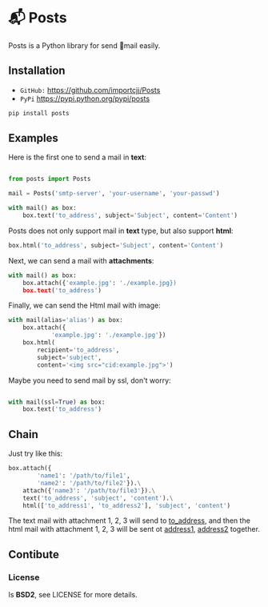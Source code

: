 # 📬 Posts

Posts is a Python library for send 📧mail easily.

## Installation

- ``GitHub:`` https://github.com/importcjj/Posts
- ``PyPi`` https://pypi.python.org/pypi/posts

```sh
pip install posts
```
## Examples

Here is the first one to send a mail in **text**:

```python

from posts import Posts

mail = Posts('smtp-server', 'your-username', 'your-passwd')

with mail() as box:
	box.text('to_address', subject='Subject', content='Content')
```

Posts does not only support mail in **text** type, but also support **html**:

```python
box.html('to_address', subject='Subject', content='Content')
```

Next, we can send a mail with **attachments**:

```python
with mail() as box:
	box.attach({'example.jpg': './example.jpg})
	box.text('to_address')
```

Finally, we can send the Html mail with image:

```python
with mail(alias='alias') as box:
	box.attach({
			'example.jpg': './example.jpg'})
	box.html(
		recipient='to_address', 
		subject='subject', 
		content='<img src="cid:example.jpg">')
``` 

Maybe you need to send mail by ssl, don't worry:

```python

with mail(ssl=True) as box:
	box.text('to_address')
```
## Chain

Just try like this:

```python
box.attach({
		'name1': '/path/to/file1',
		'name2': '/path/to/file2'}).\
	attach({'name3': '/path/to/file3'}).\
	text('to_address', 'subject', 'content').\
	html(['to_address1', 'to_address2'], 'subject', 'content')
```

The text mail with attachment 1, 2, 3 will send to [to_address](),
and then the html mail with attachment 1, 2, 3 will be sent ot
[address1](), [address2]() together.

## Contibute

### License

Is **BSD2**, see LICENSE for more details.